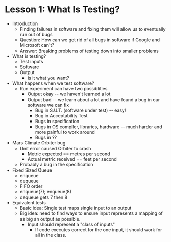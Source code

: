 # Lesson 1: What Is Testing?

* Introduction
  * Finding failures in software and fixing them will allow us to eventually run out of bugs
  * Question: How can we get rid of all bugs in software if Google and Microsoft can't?
  * Answer: Breaking problems of testing down into smaller problems
* What is testing?
  * Test inputs
  * Software
  * Output
    * is it what you want?
* What happens when we test software?
  * Run experiment can have two possiblities
    * Output okay -- we haven't learned a lot
    * Output bad -- we learn about a lot and have found a bug in our software we can fix
      * Bug in S.U.T. (software under test) -- easy!
      * Bug in Acceptability Test
      * Bugs in specification
      * Bugs in OS compiler, libraries, hardware -- much harder and more painful to work around
      * Bugs in ??
* Mars Climate Orbiter bug
  * Unit error caused Orbiter to crash
    * Metric expected == metres per second
    * Actual metric received == feet per second
  * Probably a bug in the specification
* Fixed Sized Queue
  * enqueue
  * dequeue
  * FIFO order
  * enqueue(7); enqueue(8)
  * dequeue gets 7 then 8
* Equivalent tests
  * Basic idea: Single test maps single input to an output 
  * Big idea: need to find ways to ensure input represents a mapping of as big an output as possible.
    * Input should represent a "class of inputs"
      * If code executes correct for the one input, it should work for all in the class.
